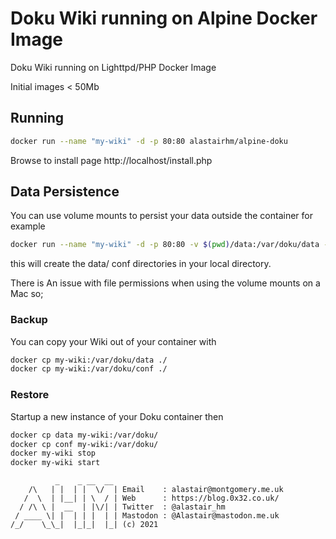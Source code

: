# Doku Wiki running on Alpine Docker Image

Doku Wiki running on Lighttpd/PHP Docker Image

Initial images < 50Mb

## Running

```bash
docker run --name "my-wiki" -d -p 80:80 alastairhm/alpine-doku
```

Browse to install page http://localhost/install.php

## Data Persistence

You can use volume mounts to persist your data outside the container for example

```bash
docker run --name "my-wiki" -d -p 80:80 -v $(pwd)/data:/var/doku/data -v $(pwd)/conf:/var/doku/conf alastairhm/alpine-doku
```

this will create the data/ conf directories in your local directory.

There is An issue with file permissions when using the volume mounts on a Mac so;

### Backup

You can copy your Wiki out of your container with

```bash
docker cp my-wiki:/var/doku/data ./
docker cp my-wiki:/var/doku/conf ./
```

### Restore

Startup a new instance of your Doku container then

```bash
docker cp data my-wiki:/var/doku/
docker cp conf my-wiki:/var/doku/
docker my-wiki stop
docker my-wiki start
```

```text
          _    _ __  __
    /\   | |  | |  \/  | Email    : alastair@montgomery.me.uk
   /  \  | |__| | \  / | Web      : https://blog.0x32.co.uk/
  / /\ \ |  __  | |\/| | Twitter  : @alastair_hm
 / ____ \| |  | | |  | | Mastodon : @Alastair@mastodon.me.uk
/_/    \_\_|  |_|_|  |_| (c) 2021
```

